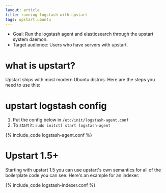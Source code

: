 ```yaml
---
layout: article
title: running logstash with upstart
tags: upstart,ubuntu
---
```


* Goal: Run the logstash agent and elasticsearch through the upstart system daemon.
* Target audience: Users who have servers with upstart.

# what is upstart?

Upstart ships with most modern Ubuntu distros. Here are the steps you need to use this:

# upstart logstash config

1. Put the config below in `/etc/init/logstash-agent.conf`
2. To start it: `sudo initctl start logstash-agent`

{% include_code logstash-agent.conf %}

# Upstart 1.5+

Starting with upstart 1.5 you can use upstart's own semantics for all of the boilerplate code you can see.
Here's an example for an indexer:

{% include_code logstash-indexer.conf %}
